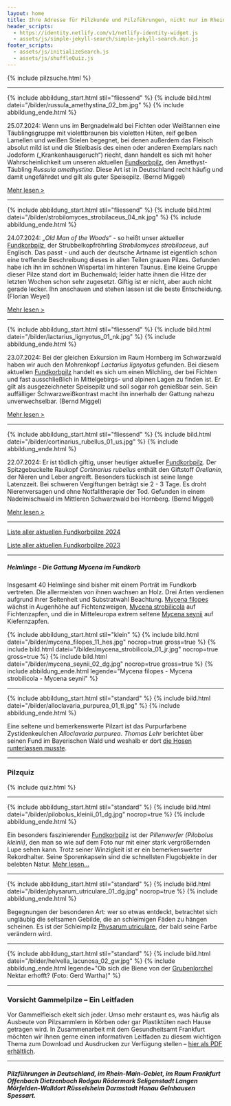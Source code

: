 ```yaml
---
layout: home
title: Ihre Adresse für Pilzkunde und Pilzführungen, nicht nur im Rhein-Main-Gebiet
header_scripts:
  - https://identity.netlify.com/v1/netlify-identity-widget.js
  - assets/js/simple-jekyll-search/simple-jekyll-search.min.js
footer_scripts:
  - assets/js/initializeSearch.js
  - assets/js/shuffleQuiz.js
---
```

{% include pilzsuche.html %}

- - -

{% include abbildung_start.html stil="fliessend" %}
{% include bild.html datei="/bilder/russula_amethystina_02_bm.jpg" %}
{% include abbildung_ende.html %}

25.07.2024: Wenn uns im Bergnadelwald bei Fichten oder Weißtannen eine Täublingsgruppe mit violettbraunen bis violetten Hüten, reif gelben Lamellen und weißen Stielen begegnet, bei denen außerdem das Fleisch absolut mild ist und die Stielbasis des einen oder anderen Exemplars nach Jodoform („Krankenhausgeruch“) riecht, dann handelt es sich mit hoher Wahrscheinlichkeit um unseren aktuellen [Fundkorbpilz](AA "Glossar-"), den Amethyst-Täubling *Russula amethystina*. Diese Art ist in Deutschland recht häufig und damit ungefährdet und gilt als guter Speisepilz. (Bernd Miggel)

[Mehr lesen >](/pilze/russula-amethystina-amethyst-täubling)

<div style="clear:  both"></div>

- - -

{% include abbildung_start.html stil="fliessend" %}
{% include bild.html datei="/bilder/strobilomyces_strobilaceus_04_nk.jpg" %}
{% include abbildung_ende.html %}

24.07.2024: *„Old Man of the Woods“* - so heißt unser aktueller [Fundkorbpilz](AA "Glossar-"), der Strubbelkopfröhrling *Strobilomyces strobilaceus*, auf Englisch. Das passt - und auch der deutsche Artname ist eigentlich schon eine treffende Beschreibung dieses in allen Teilen grauen Pilzes. Gefunden habe ich ihn im schönen Wispertal im hinteren Taunus. Eine kleine Gruppe dieser Pilze stand dort im Buchenwald; leider hatte ihnen die Hitze der letzten Wochen schon sehr zugesetzt. Giftig ist er nicht, aber auch nicht gerade lecker. Ihn anschauen und stehen lassen ist die beste Entscheidung. (Florian Weyel)

[Mehr lesen >](/pilze/strobilomyces-strobilaceus-strubbelkopfröhrling)

<div style="clear:  both"></div>

- - -

{% include abbildung_start.html stil="fliessend" %}
{% include bild.html datei="/bilder/lactarius_lignyotus_01_nk.jpg" %}
{% include abbildung_ende.html %}

23.07.2024: Bei der gleichen Exkursion im Raum Hornberg im Schwarzwald haben wir auch den Mohrenkopf *Lactarius lignyotus* gefunden. Bei diesem aktuellen [Fundkorbpilz](AA "Glossar-") handelt es sich um einen Milchling, der bei Fichten und fast ausschließlich in Mittelgebirgs- und alpinen Lagen zu finden ist. Er gilt als ausgezeichneter Speisepilz und soll sogar roh genießbar sein. Sein auffälliger Schwarzweißkontrast macht ihn innerhalb der Gattung nahezu unverwechselbar. (Bernd Miggel)

[Mehr lesen >](/pilze/lactarius-lignyotus-mohrenkopf)

<div style="clear:  both"></div>

- - -

{% include abbildung_start.html stil="fliessend" %}
{% include bild.html datei="/bilder/cortinarius_rubellus_01_us.jpg" %}
{% include abbildung_ende.html %}

22.07.2024: Er ist tödlich giftig, unser heutiger aktueller [Fundkorbpilz](AA "Glossar-"). Der Spitzgebuckelte Raukopf *Cortinarius rubellus* enthält den Giftstoff *Orellanin*, der Nieren und Leber angreift. Besonders tückisch ist seine lange Latenzzeit. Bei schweren Vergiftungen beträgt sie 2 - 3 Tage. Es droht Nierenversagen und ohne Notfalltherapie der Tod. Gefunden in einem Nadelmischwald im Mittleren Schwarzwald bei Hornberg. (Bernd Miggel)

[Mehr lesen >](/pilze/cortinarius-rubellus-spitzgebuckelter-raukopf)

<div style="clear:  both"></div>

- - -

[Liste aller aktuellen Fundkorbpilze 2024](/artikel/liste-aller-aktuellen-fundkorbpilze-2024.html)

[Liste aller aktuellen Fundkorbpilze 2023](/artikel/liste-aller-aktuellen-fundkorbpilze-2023.html)

- - -

##### Helmlinge - Die Gattung *Mycena* im Fundkorb

Insgesamt 40 Helmlinge sind bisher mit einem Porträt im Fundkorb vertreten. Die allermeisten von ihnen wachsen an Holz. Drei Arten verdienen aufgrund ihrer Seltenheit und Substratwahl Beachtung. [Mycena filopes](/pilze/mycena-filopes-zerbrechlicher-fadenhelmling) wächst in Augenhöhe auf Fichtenzweigen, [Mycena strobilicola](/pilze/mycena-strobilicola-fichtenzapfenhelmling) auf Fichtenzapfen, und die in Mitteleuropa extrem seltene [Mycena seynii](/pilze/mycena-seynii-mediterraner-kiefernzapfenhelmling) auf Kiefernzapfen.

{% include abbildung_start.html stil="klein" %}
{% include bild.html datei="/bilder/mycena_filopes_11_hes.jpg" nocrop=true gross=true %}
{% include bild.html datei="/bilder/mycena_strobilicola_01_jr.jpg" nocrop=true gross=true %}
{% include bild.html datei="/bilder/mycena_seynii_02_dg.jpg" nocrop=true gross=true %}
{% include abbildung_ende.html legende="Mycena filopes - Mycena strobilicola - Mycena seynii" %}

- - -

{% include abbildung_start.html stil="standard" %}
{% include bild.html datei="/bilder/alloclavaria_purpurea_01_tl.jpg" %}
{% include abbildung_ende.html %}

Eine seltene und bemerkenswerte Pilzart ist das Purpurfarbene Zystidenkeulchen *Alloclavaria purpurea*. *Thomas Lehr* berichtet über seinen Fund im Bayerischen Wald und weshalb er dort [die Hosen runterlassen musste](/pilze/alloclavaria-purpurea-purpurfarbenes-zystidenkeulchen).

- - -

### Pilzquiz

{% include quiz.html %}

- - -

{% include abbildung_start.html stil="standard" %}
{% include bild.html datei="/bilder/pilobolus_kleinii_01_dg.jpg" nocrop=true %}
{% include abbildung_ende.html %}

Ein besonders faszinierender [Fundkorbpilz](AA "Glossar-") ist der *Pillenwerfer (Pilobolus kleinii)*, den man so wie auf dem Foto nur mit einer stark vergrößernden Lupe sehen kann. Trotz seiner Winzigkeit ist er ein bemerkenswerter Rekordhalter. Seine Sporenkapseln sind die schnellsten Flugobjekte in der belebten Natur. [Mehr lesen...](/pilze/pilobolus-kleinii-pillenwerfer)

- - -

{% include abbildung_start.html stil="standard" %}
{% include bild.html datei="/bilder/physarum_utriculare_01_dg.jpg" nocrop=true %}
{% include abbildung_ende.html %}

Begegnungen der besonderen Art: wer so etwas entdeckt, betrachtet sich ungläubig die seltsamen Gebilde, die an schleimigen Fäden zu hängen scheinen. Es ist der Schleimpilz [Physarum utriculare](/pilze/physarum-utriculare-fadenfruchtschleimpilz), der bald seine Farbe verändern wird.

- - -

{% include abbildung_start.html stil="standard" %}
{% include bild.html datei="/bilder/helvella_lacunosa_02_gw.jpg" %}
{% include abbildung_ende.html legende="Ob sich die Biene von der <a href='/pilze/helvella-lacunosa-grubenlorchel'>Grubenlorchel</a> Nektar erhofft?  (Foto: Gerd Wartha)" %}

- - -

### Vorsicht Gammelpilze – Ein Leitfaden

Vor Gammelfleisch ekelt sich jeder. Umso mehr erstaunt es, was häufig als Ausbeute von Pilzsammlern in Körben oder gar Plastiktüten nach Hause getragen wird. In Zusammenarbeit mit dem Gesundheitsamt Frankfurt möchten wir Ihnen gerne einen informativen Leitfaden zu diesem wichtigen Thema zum Download und Ausdrucken zur Verfügung stellen – [hier als PDF erhältlich](/assets/docs/Fundkorb.de-Gammelpilze.pdf).

- - -

##### Pilzführungen in Deutschland, im Rhein-Main-Gebiet, im Raum Frankfurt Offenbach Dietzenbach Rodgau Rödermark Seligenstadt Langen Mörfelden-Walldort Rüsselsheim Darmstadt Hanau Gelnhausen Spessart.